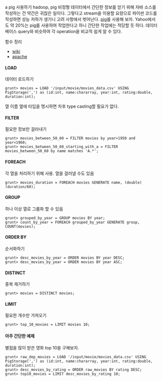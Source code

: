 a
pig 사용하기
hadoop, pig
비정형 데이터에서 간단한 정보를 얻기 위해 자바 소스를 작성하는 건 약간은 귀찮은 일이다.
그렇다고 stream을 이용할 요량으로 파이썬 코드를 작성하면 성능 저하가 생기니 고려 사항에서 벗어난다.
[pig](http://wiki.apache.org/pig/)를 사용해 보자. 
Yahoo에서도 약 20%는 pig를 사용하여 작업한다고 하니 간단한 작업에는 적당할 듯 하다.
데이터베이스 query와 비슷하여 각 operation을 비교적 쉽게 알 수 있다.

함수 정리 
 
 * [wiki](http://wiki.apache.org/pig/PigLatin)
 * [apache](http://pig.apache.org/docs/r0.12.0/func.html) 

#### LOAD
데이터 로드하기

    grunt> movies = LOAD '/input/movie/movies_data.csv' USING PigStorage(',') as (id:int, name:chararray, year:int, rating:double, duration:int);

열 이름 옆에 타입을 명시하면 차후 type casting할 필요가 없다. 

#### FILTER
필요한 정보만 걸러내기
    
    grunt> movies_between_50_60 = FILTER movies by year>1950 and year<1960;
    grunt> movies_between_50_60_starting_with_a = FILTER movies_between_50_60 by name matches 'A.*';

#### FOREACH
각 열을 처리하기 위해 사용. 열을 걸러낼 수도 있음

    grunt> movies_duration = FOREACH movies GENERATE name, (double)(duration/60);
    
#### GROUP
하나 이상 열로 그룹화 할 수 있음

    grunt> grouped_by_year = GROUP movies BY year;
    grunt> count_by_year = FOREACH grouped_by_year GENERATE group, COUNT(movies);
    
#### ORDER BY
순서화하기 

    grunt> desc_movies_by_year = ORDER movies BY year DESC;
    grunt> desc_movies_by_year = ORDER movies BY year ASC;

#### DISTINCT
중복 제거하기

    grunt> movies = DISTINCT movies;
    
#### LIMIT
필요한 개수만 가져오기

    grunt> top_10_movies = LIMIT movies 10;

#### 아주 간단한 예제
별점을 많이 받은 영화 top 10을 구해보자.
    
    grunt> raw_dep_movies = LOAD '/input/movie/movies_data.csv' USING PigStorage(',') as (id:int, name:chararray, year:int, rating:double, duration:int);
    grunt> desc_movies_by_rating = ORDER raw_movies BY rating DESC;
    grunt> top10_movies = LIMIT desc_movies_by_rating 10;
